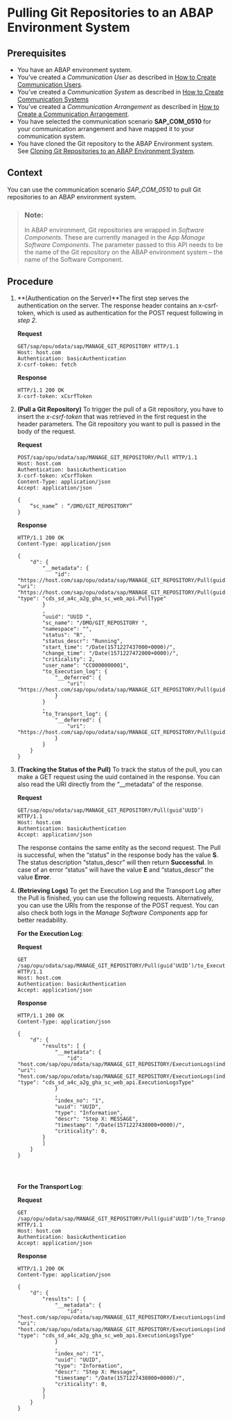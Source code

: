 <!-- loio80a8d52279ef428d96dadcca9a8dd752 -->

# Pulling Git Repositories to an ABAP Environment System



<a name="loio80a8d52279ef428d96dadcca9a8dd752__prereq_e3z_wdw_ljb"/>

## Prerequisites

-   You have an ABAP environment system.
-   You’ve created a *Communication User* as described in [How to Create Communication Users](../50_administration_and_ops/how-to-create-communication-users-0377ade.md).
-   You’ve created a *Communication System* as described in [How to Create Communication Systems](../50_administration_and_ops/how-to-create-communication-systems-c2234ac.md)
-   You’ve created a *Communication Arrangement* as described in [How to Create a Communication Arrangement](../50_administration_and_ops/how-to-create-a-communication-arrangement-a0771f6.md).
-   You have selected the communication scenario **SAP\_COM\_0510** for your communication arrangement and have mapped it to your communication system.
-   You have cloned the Git repository to the ABAP Environment system. See [Cloning Git Repositories to an ABAP Environment System](cloning-git-repositories-to-an-abap-environment-system-0552763.md).



## Context

You can use the communication scenario *SAP\_COM\_0510* to pull Git repositories to an ABAP environment system.

> ### Note:  
> In ABAP environment, Git repositories are wrapped in *Software Components*. These are currently managed in the App *Manage Software Components*. The parameter passed to this API needs to be the name of the Git repository on the ABAP environment system – the name of the Software Component.



## Procedure

1.  **\(Authentication on the Server\)**The first step serves the authentication on the server. The response header contains an x-csrf-token, which is used as authentication for the POST request following in *step 2*.

    **Request**

    ```
    GET/sap/opu/odata/sap/MANAGE_GIT_REPOSITORY HTTP/1.1
    Host: host.com
    Authentication: basicAuthentication
    X-csrf-token: fetch
    
    ```

    **Response**

    ```
    HTTP/1.1 200 OK
    X-csrf-token: xCsrfToken
    
    ```

2.  **\(Pull a Git Repository\)** To trigger the pull of a Git repository, you have to insert the *x-csrf-token* that was retrieved in the first request in the header parameters. The Git repository you want to pull is passed in the body of the request.

    **Request**

    ```
    POST/sap/opu/odata/sap/MANAGE_GIT_REPOSITORY/Pull HTTP/1.1
    Host: host.com
    Authentication: basicAuthentication
    X-csrf-token: xCsrfToken
    Content-Type: application/json
    Accept: application/json
    
    {
    	“sc_name” : “/DMO/GIT_REPOSITORY”
    }
    
    ```

    **Response**

    ```
    HTTP/1.1 200 OK
    Content-Type: application/json
    
    ```

    ```
    {
        "d": {
            "__metadata": {
                "id": "https://host.com/sap/opu/odata/sap/MANAGE_GIT_REPOSITORY/Pull(guid’UUID’)", "uri": "https://host.com/sap/opu/odata/sap/MANAGE_GIT_REPOSITORY/Pull(guid’UUID’)", "type": "cds_sd_a4c_a2g_gha_sc_web_api.PullType"
            }
            ,
            "uuid": "UUID ",
            "sc_name": "/DMO/GIT_REPOSITORY ",
            "namespace": "",
            "status": "R",
            "status_descr": "Running",
            "start_time": "/Date(1571227437000+0000)/",
            "change_time": "/Date(1571227472000+0000)/",
            "criticality": 2,
            "user_name": "CC0000000001",
            "to_Execution_log": {
                "__deferred": {
                    "uri": "https://host.com/sap/opu/odata/sap/MANAGE_GIT_REPOSITORY/Pull(guid’UUID’)/to_Execution_log"
                }
            }
            ,
            "to_Transport_log": {
                "__deferred": {
                    "uri": "https://host.com/sap/opu/odata/sap/MANAGE_GIT_REPOSITORY/Pull(guid’UUID’)/to_Transport_log"
                }
            }
        }
    }
    ```

3.  **\(Tracking the Status of the Pull\)** To track the status of the pull, you can make a GET request using the uuid contained in the response. You can also read the URI directly from the “\_\_metadata” of the response.

    **Request**

    ```
    GET/sap/opu/odata/sap/MANAGE_GIT_REPOSITORY/Pull(guid’UUID’) HTTP/1.1
    Host: host.com
    Authentication: basicAuthentication
    Accept: application/json
    
    ```

    The response contains the same entity as the second request. The Pull is successful, when the “status” in the response body has the value **S**. The status description “status\_descr” will then return **Successful**. In case of an error “status” will have the value **E** and “status\_descr” the value **Error**.

4.  **\(Retrieving Logs\)** To get the Execution Log and the Transport Log after the Pull is finished, you can use the following requests. Alternatively, you can use the URIs from the response of the POST request. You can also check both logs in the *Manage Software Components* app for better readability.

    **For the Execution Log**:

    **Request**

    ```
    GET /sap/opu/odata/sap/MANAGE_GIT_REPOSITORY/Pull(guid’UUID’)/to_Execution_log HTTP/1.1
    Host: host.com
    Authentication: basicAuthentication
    Accept: application/json
    
    ```

    **Response**

    ```
    HTTP/1.1 200 OK
    Content-Type: application/json
    
    ```

    ```
    {
        "d": {
            "results": [ {
                "__metadata": {
                    "id": "host.com/sap/opu/odata/sap/MANAGE_GIT_REPOSITORY/ExecutionLogs(index_no=1m,uuid=guid'UUID')", "uri": "host.com/sap/opu/odata/sap/MANAGE_GIT_REPOSITORY/ExecutionLogs(index_no=1m,uuid=guid'UUID')", "type": "cds_sd_a4c_a2g_gha_sc_web_api.ExecutionLogsType"
                }
                ,
                "index_no": "1",
                "uuid": "UUID",
                "type": "Information",
                "descr": "Step X: MESSAGE",
                "timestamp": "/Date(1571227438000+0000)/",
                "criticality": 0,
            }
            ]
        }
    }
    
    
     
    
    ```

    **For the Transport Log**:

    **Request**

    ```
    GET /sap/opu/odata/sap/MANAGE_GIT_REPOSITORY/Pull(guid’UUID’)/to_Transport_log HTTP/1.1
    Host: host.com
    Authentication: basicAuthentication
    Accept: application/json
    
    ```

    **Response**

    ```
    HTTP/1.1 200 OK
    Content-Type: application/json
    
    ```

    ```
    {
        "d": {
            "results": [ {
                "__metadata": {
                    "id": "host.com/sap/opu/odata/sap/MANAGE_GIT_REPOSITORY/ExecutionLogs(index_no=1m,uuid=guid'UUID')", "uri": "host.com/sap/opu/odata/sap/MANAGE_GIT_REPOSITORY/ExecutionLogs(index_no=1m,uuid=guid'UUID')", "type": "cds_sd_a4c_a2g_gha_sc_web_api.ExecutionLogsType"
                }
                ,
                "index_no": "1",
                "uuid": "UUID",
                "type": "Information",
                "descr": "Step X: Message",
                "timestamp": "/Date(1571227438000+0000)/",
                "criticality": 0,
            }
            ]
        }
    }
    
    
     
    
    ```


